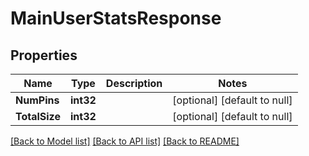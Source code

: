 # MainUserStatsResponse

## Properties
Name | Type | Description | Notes
------------ | ------------- | ------------- | -------------
**NumPins** | **int32** |  | [optional] [default to null]
**TotalSize** | **int32** |  | [optional] [default to null]

[[Back to Model list]](../README.md#documentation-for-models) [[Back to API list]](../README.md#documentation-for-api-endpoints) [[Back to README]](../README.md)


